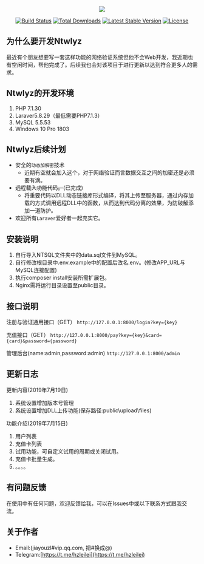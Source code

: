 <p align="center"><img src="https://laravel.com/assets/img/components/logo-laravel.svg"></p>
<p align="center">
<a href="https://travis-ci.org/laravel/framework"><img src="https://travis-ci.org/laravel/framework.svg" alt="Build Status"></a>
<a href="https://packagist.org/packages/laravel/framework"><img src="https://poser.pugx.org/laravel/framework/d/total.svg" alt="Total Downloads"></a>
<a href="https://packagist.org/packages/laravel/framework"><img src="https://poser.pugx.org/laravel/framework/v/stable.svg" alt="Latest Stable Version"></a>
<a href="https://packagist.org/packages/laravel/framework"><img src="https://poser.pugx.org/laravel/framework/license.svg" alt="License"></a>
</p>

## 为什么要开发Ntwlyz
最近有个朋友想要写一套这样功能的网络验证系统但他不会Web开发，我近期也有空闲时间，帮他完成了。后续我也会对该项目于进行更新以达到符合更多人的需求。

## Ntwlyz的开发环境
1. PHP 7.1.30
2. Laraver5.8.29（最低需要PHP7.1.3）
3. MySQL 5.5.53
4. Windows 10 Pro 1803

## Ntwlyz后续计划

* 安全的`动态加解密`技术
    * 近期有空就会加入这个，对于网络验证而言数据交互之间的加密还是必须要有滴。
* ~~远程载入功能代码。~~(已完成)
	* 将重要代码以DLL动态链接库形式编译，将其上传至服务器，通过内存加载的方式调用远程DLL中的函数，从而达到代码分离的效果，为防破解添加一道防护。
* 欢迎所有`Laraver`爱好者一起充实它。

## 安装说明
1. 自行导入NTSQL文件夹中的data.sql文件到MySQL。
2. 自行修改根目录中.env.example中的配置后改名.env。(修改APP_URL与MySQL连接配置)
3. 执行composer install安装所需扩展包。
4. Nginx需将运行目录设置至public目录。

## 接口说明
注册与验证通用接口（GET）
`http://127.0.0.1:8000/login?key={key}`

充值接口（GET）
`http://127.0.0.1:8000/pay?key={key}&card={card}&password={password}`

管理后台(name:admin,password:admin)
`http://127.0.0.1:8000/admin`

## 更新日志

更新内容(2019年7月19日)
1. 系统设置增加版本号管理
2. 系统设置增加DLL上传功能(保存路径:public\upload\files)

功能介绍(2019年7月15日)
1. 用户列表
2. 充值卡列表
3. 试用功能，可自定义试用的周期或关闭试用。
4. 充值卡批量生成。
5. 。。。。

## 有问题反馈
在使用中有任何问题，欢迎反馈给我，可以在Issues中或以下联系方式跟我交流。

## 关于作者
* Email:(jiayouzl#vip.qq.com, 把#换成@)
* Telegram:[https://t.me/hzleilei](https://t.me/hzleilei)